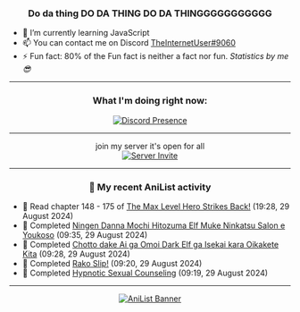 <div align="center">

### Do da thing DO DA THING DO DA THINGGGGGGGGGGG
</div>

- 🌱 I’m currently learning JavaScript
- 📫 You can contact me on Discord [TheInternetUser#9060](https://discord.com/users/534117072796385300)
- ⚡ Fun fact: 80% of the Fun fact is neither a fact nor fun. _Statistics by me 😎_
<hr>

<div align="center">

### What I'm doing right now:
[![Discord Presence](https://lanyard.cnrad.dev/api/534117072796385300)](https://discord.com/users/534117072796385300)
<hr>

join my server it's open for all <br>
[![Server Invite](https://invidget.switchblade.xyz/bfYgVHxrSs)](https://discord.gg/bfYgVHxrSs)

<hr>
  
### 🌸 My recent AniList activity

</div>

<!-- ANILIST_ACTIVITY:start -->

-   📖 Read chapter 148 - 175 of [The Max Level Hero Strikes Back!](https://anilist.co/manga/125636) (19:28, 29 August 2024)
-   📖 Completed [Ningen Danna Mochi Hitozuma Elf Muke Ninkatsu Salon e Youkoso](https://anilist.co/manga/160577) (09:35, 29 August 2024)
-   📖 Completed [Chotto dake Ai ga Omoi Dark Elf ga Isekai kara Oikakete Kita](https://anilist.co/manga/131190) (09:28, 29 August 2024)
-   📖 Completed [Rako Slip!](https://anilist.co/manga/151450) (09:20, 29 August 2024)
-   📖 Completed [Hypnotic Sexual Counseling](https://anilist.co/manga/104449) (09:19, 29 August 2024)

<!-- ANILIST_ACTIVITY:end -->
<hr>

<div align="center">

[![AniList Banner](https://img.anili.st/User/929966)](https://anilist.co/user/TheInternetUser)

<!-- ![Profile views](https://gpvc.arturio.dev/TheInternetUse7) Since 2023-01-09 -->
<br>


</div>
